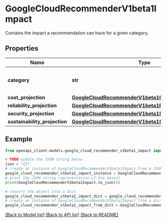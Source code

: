 # GoogleCloudRecommenderV1beta1Impact

Contains the impact a recommendation can have for a given category.

## Properties

Name | Type | Description | Notes
------------ | ------------- | ------------- | -------------
**category** | **str** | Category that is being targeted. | [optional] 
**cost_projection** | [**GoogleCloudRecommenderV1beta1CostProjection**](GoogleCloudRecommenderV1beta1CostProjection.md) |  | [optional] 
**reliability_projection** | [**GoogleCloudRecommenderV1beta1ReliabilityProjection**](GoogleCloudRecommenderV1beta1ReliabilityProjection.md) |  | [optional] 
**security_projection** | [**GoogleCloudRecommenderV1beta1SecurityProjection**](GoogleCloudRecommenderV1beta1SecurityProjection.md) |  | [optional] 
**sustainability_projection** | [**GoogleCloudRecommenderV1beta1SustainabilityProjection**](GoogleCloudRecommenderV1beta1SustainabilityProjection.md) |  | [optional] 

## Example

```python
from openapi_client.models.google_cloud_recommender_v1beta1_impact import GoogleCloudRecommenderV1beta1Impact

# TODO update the JSON string below
json = "{}"
# create an instance of GoogleCloudRecommenderV1beta1Impact from a JSON string
google_cloud_recommender_v1beta1_impact_instance = GoogleCloudRecommenderV1beta1Impact.from_json(json)
# print the JSON string representation of the object
print(GoogleCloudRecommenderV1beta1Impact.to_json())

# convert the object into a dict
google_cloud_recommender_v1beta1_impact_dict = google_cloud_recommender_v1beta1_impact_instance.to_dict()
# create an instance of GoogleCloudRecommenderV1beta1Impact from a dict
google_cloud_recommender_v1beta1_impact_from_dict = GoogleCloudRecommenderV1beta1Impact.from_dict(google_cloud_recommender_v1beta1_impact_dict)
```
[[Back to Model list]](../README.md#documentation-for-models) [[Back to API list]](../README.md#documentation-for-api-endpoints) [[Back to README]](../README.md)


